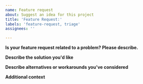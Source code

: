 ```yaml
---
name: Feature request
about: Suggest an idea for this project
title: 'Feature Request:'
labels: 'feature-request, triage'
assignees: ''

---
```


**Is your feature request related to a problem? Please describe.**
<!--
A clear and concise description of what the problem is.
Ex. I'm always frustrated when [...]

If it applies, reference an issue from flake8 or flakeheaven
-->


**Describe the solution you'd like**
<!--
A clear and concise description of what you want to happen.
-->


**Describe alternatives or workarounds you've considered**
<!--
A clear and concise description of any alternative solutions or features you've considered.
-->


**Additional context**
<!--
Add any other context or screenshots about the feature request here.
-->
